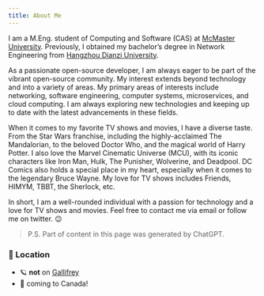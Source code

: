 ```yaml
---
title: About Me
---
```


I am a M.Eng. student of Computing and Software (CAS) at [McMaster University](https://mcmaster.ca/). Previously, I obtained my bachelor’s degree in Network Engineering from [Hangzhou Dianzi University](https://www.hdu.edu.cn/).

As a passionate open-source developer, I am always eager to be part of the vibrant open-source community. My interest extends beyond technology and into a variety of areas. My primary areas of interests include networking, software engineering, computer systems, microservices, and cloud computing. I am always exploring new technologies and keeping up to date with the latest advancements in these fields.

When it comes to my favorite TV shows and movies, I have a diverse taste. From the Star Wars franchise, including the highly-acclaimed The Mandalorian, to the beloved Doctor Who, and the magical world of Harry Potter. I also love the Marvel Cinematic Universe (MCU), with its iconic characters like Iron Man, Hulk, The Punisher, Wolverine, and Deadpool. DC Comics also holds a special place in my heart, especially when it comes to the legendary Bruce Wayne. My love for TV shows includes Friends, HIMYM, TBBT, the Sherlock, etc.

In short, I am a well-rounded individual with a passion for technology and a love for TV shows and movies. Feel free to contact me via email or follow me on twitter. 😉

> P.S. Part of content in this page was generated by ChatGPT.

### 📍 Location

- 🪐 **not** on [Gallifrey](https://en.wikipedia.org/wiki/Gallifrey)
- 🍁 coming to Canada!
